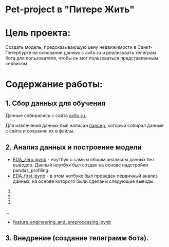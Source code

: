# Pet-project в "Питере Жить"


# Цель проекта:

Создать модель, предсказывающую цену недвижимости в Санкт-Петербурге на основании данных с avito.ru и реализовать телеграм бота для пользователя, чтобы он мог пользоваться представленным сервисом.

# Содержание работы:

## 1. Сбор данных для обучения

Данные собирались с сайта [avito.ru.](https://www.avito.ru/)

Для извлечения данных был написан [парсер](https://github.com/NeKonnnn/PetProject-price-real-estate-in-St.-Petersburg/blob/main/parser/avito_parser.py), который собирал данные с сайта и сохранял их в файлы.

## 2. Анализ данных и построение модели 

- [EDA_zero.ipynb](http://localhost:8888/notebooks/PetProject-price-real-estate-in-St.-Petersburg/notebooks/0.%20EDA_zero.ipynb) - ноутбук с самым общим анализом данных без выводов. Данный ноутбук был создан на основе надстройки pandas_profiling.
- [EDA_first.ipynb](http://localhost:8888/notebooks/PetProject-price-real-estate-in-St.-Petersburg/notebooks/1.%20EDA_first.ipynb) - в этом нотбуке был проведен первичный анализ данных, на основе которого были сделаны следующие выводы:
1. 
2.
3.
...
- [feature_engineering_and_preprocessing.ipynb]()

## 3. Внедрение (создание телеграмм бота).





